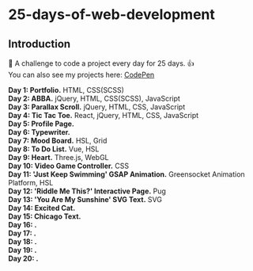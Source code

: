 # 25-days-of-web-development
## Introduction
📅 A challenge to code a project every day for 25 days. 👍 \
You can also see my projects here: [CodePen](https://codepen.io/zekaeria)

**Day 1: Portfolio.** HTML, CSS(SCSS)\
**Day 2: ABBA.** jQuery, HTML, CSS(SCSS), JavaScript \
**Day 3: Parallax Scroll.** jQuery, HTML, CSS, JavaScript \
**Day 4: Tic Tac Toe.** React, jQuery, HTML, CSS, JavaScript \
**Day 5: Profile Page.** \
**Day 6: Typewriter.** \
**Day 7: Mood Board.** HSL, Grid \
**Day 8: To Do List.** Vue, HSL  \
**Day 9: Heart.** Three.js, WebGL \
**Day 10: Video Game Controller.** CSS \
**Day 11: 'Just Keep Swimming' GSAP Animation.** Greensocket Animation Platform, HSL \
**Day 12: 'Riddle Me This?' Interactive Page.** Pug \
**Day 13: 'You Are My Sunshine' SVG Text.** SVG \
**Day 14: Excited Cat.**  \
**Day 15: Chicago Text.** \
**Day 16: .** \
**Day 17: .**  \
**Day 18: .**   \
**Day 19: .** \
**Day 20: .**
